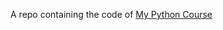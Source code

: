A repo containing the code of [My Python Course](https://www.udemy.com/share/103IHM3@9ap3U8mq34qXd1sYK4zXGnOTAwId9fMJu1vkCskdZIkwKd4yPcs_ex66arLS4I6TXg==/)
